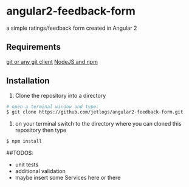# angular2-feedback-form
a simple ratings/feedback form created in Angular 2

## Requirements
[git or any git client](https://git-scm.com/downloads)
[NodeJS and npm](https://nodejs.org)

## Installation

1. Clone the repository into a directory

  ```bash
  # open a terminal window and type:
  $ git clone https://github.com/jetlogs/angular2-feedback-form.git
  ```
1. on your terminal switch to the directory where you can cloned this repository then type
  ```bash
  $ npm install
  ```

##TODOS:

* unit tests
* additional validation
* maybe insert some Services here or there